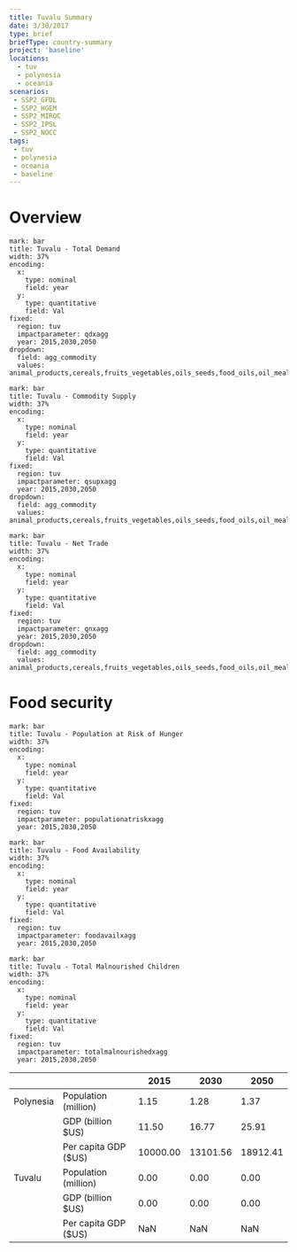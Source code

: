 ```yaml
---
title: Tuvalu Summary
date: 3/30/2017
type: brief
briefType: country-summary
project: 'baseline'
locations:
  - tuv
  - polynesia
  - oceania
scenarios:
 - SSP2_GFDL
 - SSP2_HGEM
 - SSP2_MIROC
 - SSP2_IPSL
 - SSP2_NOCC
tags:
 - tuv
 - polynesia
 - oceania
 - baseline
---
```

# Overview 

```chart
mark: bar
title: Tuvalu - Total Demand
width: 37%
encoding:
  x:
    type: nominal
    field: year
  y:
    type: quantitative
    field: Val
fixed:
  region: tuv
  impactparameter: qdxagg
  year: 2015,2030,2050
dropdown:
  field: agg_commodity
  values: animal_products,cereals,fruits_vegetables,oils_seeds,food_oils,oil_meals,other,pulses,roots_tubers,sugar
```

```chart
mark: bar
title: Tuvalu - Commodity Supply
width: 37%
encoding:
  x:
    type: nominal
    field: year
  y:
    type: quantitative
    field: Val
fixed:
  region: tuv
  impactparameter: qsupxagg
  year: 2015,2030,2050
dropdown:
  field: agg_commodity
  values: animal_products,cereals,fruits_vegetables,oils_seeds,food_oils,oil_meals,other,pulses,roots_tubers,sugar
```

```chart
mark: bar
title: Tuvalu - Net Trade
width: 37%
encoding:
  x:
    type: nominal
    field: year
  y:
    type: quantitative
    field: Val
fixed:
  region: tuv
  impactparameter: qnxagg
  year: 2015,2030,2050
dropdown:
  field: agg_commodity
  values: animal_products,cereals,fruits_vegetables,oils_seeds,food_oils,oil_meals,other,pulses,roots_tubers,sugar
```

# Food security

```chart
mark: bar
title: Tuvalu - Population at Risk of Hunger
width: 37%
encoding:
  x:
    type: nominal
    field: year
  y:
    type: quantitative
    field: Val
fixed:
  region: tuv
  impactparameter: populationatriskxagg
  year: 2015,2030,2050
```

```chart
mark: bar
title: Tuvalu - Food Availability
width: 37%
encoding:
  x:
    type: nominal
    field: year
  y:
    type: quantitative
    field: Val
fixed:
  region: tuv
  impactparameter: foodavailxagg
  year: 2015,2030,2050
```

```chart
mark: bar
title: Tuvalu - Total Malnourished Children
width: 37%
encoding:
  x:
    type: nominal
    field: year
  y:
    type: quantitative
    field: Val
fixed:
  region: tuv
  impactparameter: totalmalnourishedxagg
  year: 2015,2030,2050
```

|   |   | 2015 | 2030 | 2050 |
|---|---|---|---|---|
| Polynesia | Population (million) | 1.15 | 1.28 | 1.37 |
|  | GDP (billion $US) | 11.50 | 16.77 | 25.91 |
|  | Per capita GDP ($US) | 10000.00 | 13101.56 | 18912.41 |
| Tuvalu | Population (million) | 0.00 | 0.00 | 0.00 |
|  | GDP (billion $US) | 0.00 | 0.00 | 0.00 |
|  | Per capita GDP ($US) | NaN| NaN| NaN|